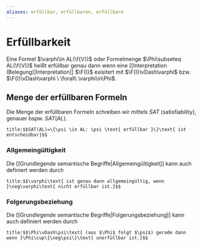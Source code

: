 ```yaml
---
aliases: erfüllbar, erfüllbaren, erfüllbare
---
```

$\newcommand{\f}[1]{\mathcal{#1}}\newcommand{\F}[1]{\mathfrak{#1}}\newcommand{\b}[1]{\mathbb{#1}}$
# Erfüllbarkeit 
Eine Formel $\varphi\in AL(\f{V})$ oder Formelmenge $\Phi\subseteq AL(\f{V})$ heißt erfüllbar genau dann wenn eine [[Interpretation (Belegung)|Interpretation]] $\F{I}$ exisitert mit $\F{I}\vDash\varphi$ bzw. $\F{I}\vDash\varphi \ \forall\ \varphi\in\Phi$.
## Menge der erfüllbaren Formeln
Die Menge der erfüllbaren Formeln schreiben wir mittels $SAT$ (satisfiability), genauer bspw.  $SAT(AL)$. 
```ad-abstract
title:$$SAT(AL)=\{\psi \in AL: \psi \text{ erfüllbar }\}\text{ ist entscheidbar}$$
```
### Allgemeingültigkeit
Die [[Grundlegende semantische Begriffe|Allgemeingültigkeit]] kann auch definiert werden durch
```ad-abstract
title:$$\varphi\text{ ist genau dann allgemeingültig, wenn }\neg\varphi\text{ nicht erfüllbar ist.}$$
```
### Folgerungsbeziehung
Die [[Grundlegende semantische Begriffe|Folgerungsbeziehung]] kann auch definiert werden durch
```ad-abstract
title:$$\Phi\vDash\psi\text{ (aus $\Phi$ folgt $\psi$) gerade dann wenn }\Phi\cup\{\neg\psi\}\text{ unerfüllbar ist.}$$
```
